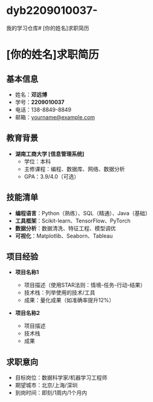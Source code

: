 # dyb2209010037-
我的学习仓库# [你的姓名]求职简历
# [你的姓名]求职简历

## 基本信息
- 姓名：**邓远博**  
- 学号：**2209010037**  
- 电话：138-8849-8849 
- 邮箱：yourname@example.com  

## 教育背景
- **湖南工商大学 [信息管理系统]**  
  - 学位：本科  
  - 主修课程：编程、数据库、网络、数据分析  
  - GPA：3.9/4.0（可选）

## 技能清单
- **编程语言**：Python（熟练）、SQL（精通）、Java（基础）
- **工具框架**：Scikit-learn、TensorFlow、PyTorch
- **数据分析**：数据清洗、特征工程、模型调优
- **可视化**：Matplotlib、Seaborn、Tableau

## 项目经验
- **项目名称1**  
  - 项目描述（使用STAR法则：情境-任务-行动-结果）
  - 技术栈：列举使用的技术/工具
  - 成果：量化成果（如准确率提升12%）

- **项目名称2**  
  - 项目描述
  - 技术栈
  - 成果

## 求职意向
- 目标岗位：数据科学家/机器学习工程师  
- 期望城市：北京/上海/深圳  
- 到岗时间：即刻/1周内/1个月内
 
